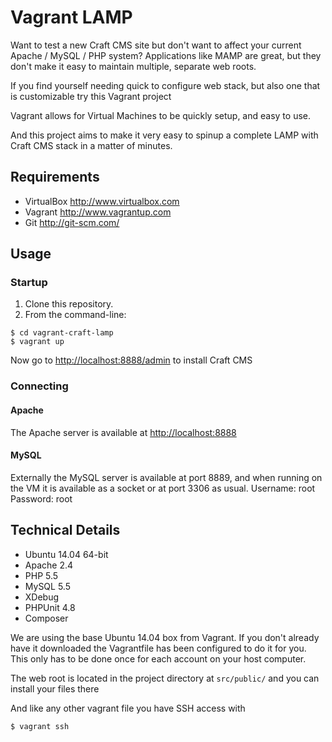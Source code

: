 Vagrant LAMP
============

Want to test a new Craft CMS site but don't want to affect your current Apache / MySQL / PHP system?
Applications like MAMP are great, but they don't make it easy to maintain multiple, separate
web roots.

If you find yourself needing quick to configure web stack, but also one that is customizable try this Vagrant project

Vagrant allows for Virtual Machines to be quickly setup, and easy to use.

And this project aims to make it very easy to spinup a complete LAMP with Craft CMS stack in a matter of minutes.

Requirements
------------
* VirtualBox <http://www.virtualbox.com>
* Vagrant <http://www.vagrantup.com>
* Git <http://git-scm.com/>

Usage
-----

### Startup

1. Clone this repository.
2. From the command-line:
```
$ cd vagrant-craft-lamp
$ vagrant up
```

Now go to [http://localhost:8888/admin](http://localhost:8888/admin) to install Craft CMS

### Connecting

#### Apache
The Apache server is available at <http://localhost:8888>

#### MySQL
Externally the MySQL server is available at port 8889, and when running on the VM it is available as a socket or at port 3306 as usual.
Username: root
Password: root

Technical Details
-----------------
* Ubuntu 14.04 64-bit
* Apache 2.4
* PHP 5.5
* MySQL 5.5
* XDebug
* PHPUnit 4.8
* Composer

We are using the base Ubuntu 14.04 box from Vagrant. If you don't already have it downloaded
the Vagrantfile has been configured to do it for you. This only has to be done once
for each account on your host computer.

The web root is located in the project directory at `src/public/` and you can install your files there

And like any other vagrant file you have SSH access with
```
$ vagrant ssh
```
